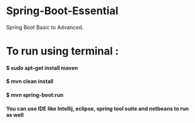 # Spring-Boot-Essential
Spring Boot Basic to Advanced. 

# To run using terminal : 
#### $ sudo apt-get install maven 
#### $ mvn clean install
#### $ mvn spring-boot:run 

#### You can use IDE like Intellij, eclipse, spring tool suite and netbeans to run as well 

